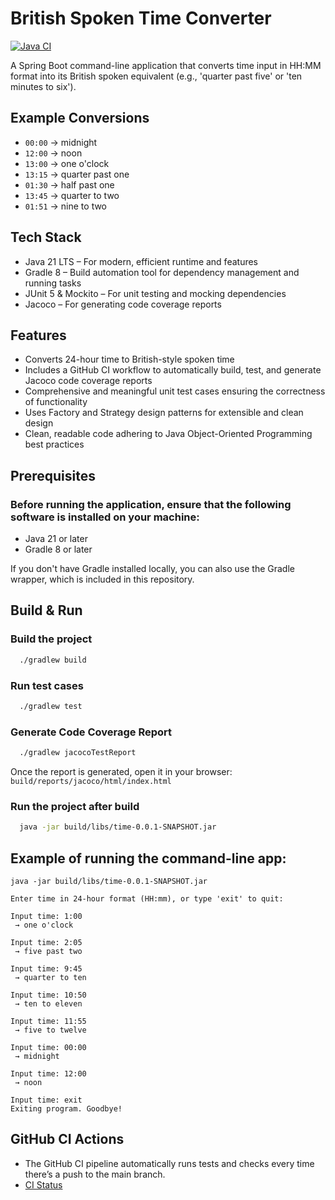 # British Spoken Time Converter
[![Java CI](https://github.com/avaiyahardik/time-spoken-app/actions/workflows/ci.yml/badge.svg?branch=main)](https://github.com/avaiyahardik/time-spoken-app/actions/workflows/ci.yml)

A Spring Boot command-line application that converts time input in HH:MM format into its British spoken equivalent (e.g., 'quarter past five' or 'ten minutes to six').

## Example Conversions
- `00:00` → midnight
- `12:00` → noon
- `13:00` → one o'clock
- `13:15` → quarter past one
- `01:30` → half past one
- `13:45` → quarter to two
- `01:51` → nine to two

## Tech Stack
- Java 21 LTS – For modern, efficient runtime and features
- Gradle 8 – Build automation tool for dependency management and running tasks
- JUnit 5 & Mockito – For unit testing and mocking dependencies
- Jacoco – For generating code coverage reports

## Features
- Converts 24-hour time to British-style spoken time
- Includes a GitHub CI workflow to automatically build, test, and generate Jacoco code coverage reports
- Comprehensive and meaningful unit test cases ensuring the correctness of functionality
- Uses Factory and Strategy design patterns for extensible and clean design
- Clean, readable code adhering to Java Object-Oriented Programming best practices

## Prerequisites
### Before running the application, ensure that the following software is installed on your machine:
- Java 21 or later
- Gradle 8 or later

If you don't have Gradle installed locally, you can also use the Gradle wrapper, which is included in this repository.

## Build & Run

### Build the project
```bash
  ./gradlew build
```

### Run test cases
```bash
  ./gradlew test
```

### Generate Code Coverage Report
```bash
  ./gradlew jacocoTestReport
```
Once the report is generated, open it in your browser: `build/reports/jacoco/html/index.html`

### Run the project after build
```bash
  java -jar build/libs/time-0.0.1-SNAPSHOT.jar
```

## Example of running the command-line app:
```text
java -jar build/libs/time-0.0.1-SNAPSHOT.jar

Enter time in 24-hour format (HH:mm), or type 'exit' to quit:

Input time: 1:00
 → one o'clock

Input time: 2:05
 → five past two

Input time: 9:45
 → quarter to ten

Input time: 10:50
 → ten to eleven

Input time: 11:55
 → five to twelve

Input time: 00:00
 → midnight

Input time: 12:00
 → noon

Input time: exit
Exiting program. Goodbye!
```

## GitHub CI Actions
- The GitHub CI pipeline automatically runs tests and checks every time there’s a push to the main branch.
- [CI Status](https://github.com/avaiyahardik/time-spoken-app/actions)
